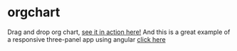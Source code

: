 # orgchart
Drag and drop org chart, [see it in action here!](https://gregbabcock.github.io/orgchart/)
And this is a great example of a responsive three-panel app using angular [click here](http://mobileangularui.com/demo/#/)

